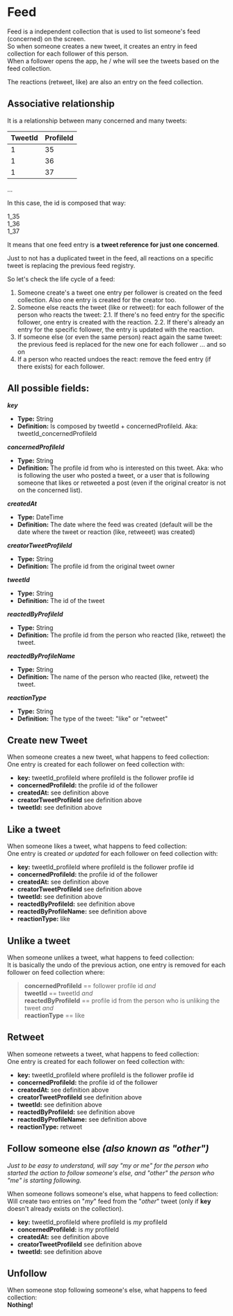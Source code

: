 # Feed

Feed is a independent collection that is used to list someone's feed (concerned) on the screen.  
So when someone creates a new tweet, it creates an entry in feed collection for each follower of this person.  
When a follower opens the app, he / whe will see the tweets based on the feed collection. 

The reactions (retweet, like) are also an entry on the feed collection.

## Associative relationship

It is a relationship between many concerned and many tweets:

| TweetId   | ProfileId | 
| :---      | :---      |
| 1         | 35        |
| 1         | 36        |
| 1         | 37        |
...

In this case, the id is composed that way:

1_35  
1_36  
1_37  

It means that one feed entry is **a tweet reference for just one concerned**.

Just to not has a duplicated tweet in the feed, all reactions on a specific tweet is replacing the previous feed registry.

So let's check the life cycle of a feed:  
 
1. Someone create's a tweet one entry per follower is created on the feed collection. Also one entry is created for the creator too.
2. Someone else reacts the tweet (like or retweet): for each follower of the person who reacts the tweet:
    2.1. If there's no feed entry for the specific follower, one entry is created with the reaction.
    2.2. If there's already an entry for the specific follower, the entry is updated with the reaction.
3. If someone else (or even the same person) react again the same tweet: the previous feed is replaced for the new one for each follower
... and so on
4. If a person who reacted undoes the react: remove the feed entry (if there exists) for each follower.

## All possible fields:

***key***
- **Type:** String
- **Definition:** Is composed by tweetId + concernedProfileId. Aka: tweetId_concernedProfileId 

***concernedProfileId***
- **Type:** String
- **Definition:** The profile id from who is interested on this tweet. Aka: who is following the user who posted a tweet, or a user that is following someone that likes or retweeted a post (even if the original creator is not on the concerned list).

***createdAt***
- **Type:** DateTime
- **Definition:** The date where the feed was created (default will be the date where the tweet or reaction (like, retweeet) was created)

***creatorTweetProfileId***
- **Type:** String
- **Definition:** The profile id from the original tweet owner

***tweetId***
- **Type:** String
- **Definition:** The id of the tweet

***reactedByProfileId***
- **Type:** String
- **Definition:** The profile id from the person who reacted (like, retweet) the tweet.

***reactedByProfileName***
- **Type:** String
- **Definition:** The name of the person who reacted (like, retweet) the tweet.

***reactionType***
- **Type:** String
- **Definition:** The type of the tweet: "like" or "retweet"

## Create new Tweet

When someone creates a new tweet, what happens to feed collection:  
One entry is created for each follower on feed collection with:
- **key:** tweetId_profileId where profileId is the follower profile id
- **concernedProfileId:** the profile id of the follower
- **createdAt:** see definition above
- **creatorTweetProfileId** see definition above
- **tweetId:** see definition above

## Like a tweet

When someone likes a tweet, what happens to feed collection:  
One entry is created *or updated* for each follower on feed collection with:
- **key:** tweetId_profileId where profileId is the follower profile id
- **concernedProfileId:** the profile id of the follower
- **createdAt:** see definition above
- **creatorTweetProfileId** see definition above
- **tweetId:** see definition above
- **reactedByProfileId:** see definition above
- **reactedByProfileName:** see definition above
- **reactionType:** like

## Unlike a tweet

When someone unlikes a tweet, what happens to feed collection:  
It is basically the undo of the previous action, one entry is removed for each follower on feed collection where:  
> **concernedProfileId** == follower profile id *and*  
> **tweetId** == tweetId *and*  
> **reactedByProfileId** == profile id from the person who is unliking the tweet *and*  
> **reactionType** == like  

## Retweet

When someone retweets a tweet, what happens to feed collection:  
One entry is created for each follower on feed collection with:
- **key:** tweetId_profileId where profileId is the follower profile id
- **concernedProfileId:** the profile id of the follower
- **createdAt:** see definition above
- **creatorTweetProfileId** see definition above
- **tweetId:** see definition above
- **reactedByProfileId:** see definition above
- **reactedByProfileName:** see definition above
- **reactionType:** retweet

## Follow someone else *(also known as "other")*

*Just to be easy to understand, will say "my or me" for the person who started the action to follow someone's else, and "other" the person who "me" is starting following.*

When someone follows someone's else, what happens to feed collection:  
Will create two entries on "*my*" feed from the "*other*" tweet (only if **key** doesn't already exists on the collection).

- **key:** tweetId_profileId where profileId is *my* profileId
- **concernedProfileId:** is *my* profileId
- **createdAt:** see definition above
- **creatorTweetProfileId** see definition above
- **tweetId:** see definition above

## Unfollow 

When someone stop following someone's else, what happens to feed collection:  
**Nothing!**